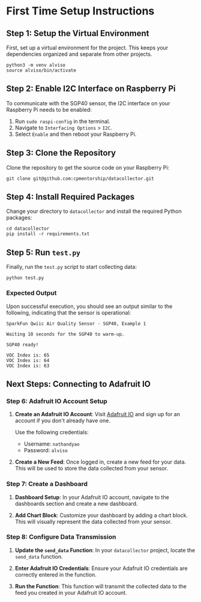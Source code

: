 # First Time Setup Instructions

## Step 1: Setup the Virtual Environment

First, set up a virtual environment for the project. This keeps your dependencies organized and separate from other projects.
```
python3 -m venv alviso
source alviso/bin/activate
```

## Step 2: Enable I2C Interface on Raspberry Pi

To communicate with the SGP40 sensor, the I2C interface on your Raspberry Pi needs to be enabled:

1. Run `sudo raspi-config` in the terminal.
2. Navigate to `Interfacing Options` > `I2C`.
3. Select `Enable` and then reboot your Raspberry Pi.

## Step 3: Clone the Repository

Clone the repository to get the source code on your Raspberry Pi:

```
git clone git@github.com:cpmentorship/datacollector.git
```

## Step 4: Install Required Packages

Change your directory to `datacollector` and install the required Python packages:

```
cd datacollector
pip install -r requirements.txt
```

## Step 5: Run `test.py`

Finally, run the `test.py` script to start collecting data:

```
python test.py
```


### Expected Output

Upon successful execution, you should see an output similar to the following, indicating that the sensor is operational:

```
SparkFun Qwiic Air Quality Sensor - SGP40, Example 1

Waiting 10 seconds for the SGP40 to warm-up.

SGP40 ready!

VOC Index is: 65
VOC Index is: 64
VOC Index is: 63

```


## Next Steps: Connecting to Adafruit IO

### Step 6: Adafruit IO Account Setup

1. **Create an Adafruit IO Account**: Visit [Adafruit IO](https://accounts.adafruit.com/users/sign_in) and sign up for an account if you don't already have one.
   
   Use the following credentials:
   - Username: `nathandyao`
   - Password: `alviso`

2. **Create a New Feed**: Once logged in, create a new feed for your data. This will be used to store the data collected from your sensor.

### Step 7: Create a Dashboard

1. **Dashboard Setup**: In your Adafruit IO account, navigate to the dashboards section and create a new dashboard.
   
2. **Add Chart Block**: Customize your dashboard by adding a chart block. This will visually represent the data collected from your sensor.

### Step 8: Configure Data Transmission

1. **Update the `send_data` Function**: In your `datacollector` project, locate the `send_data` function.
   
2. **Enter Adafruit IO Credentials**: Ensure your Adafruit IO credentials are correctly entered in the function.

3. **Run the Function**: This function will transmit the collected data to the feed you created in your Adafruit IO account.


